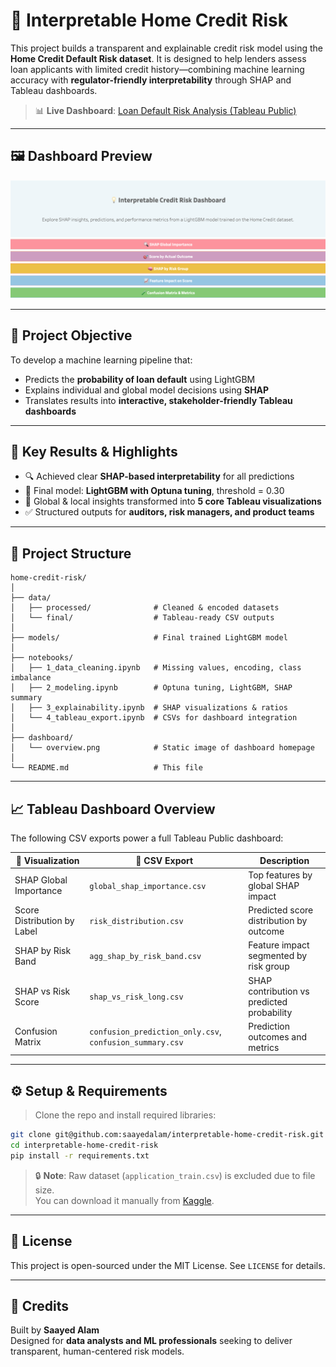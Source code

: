 # 🧠 Interpretable Home Credit Risk

This project builds a transparent and explainable credit risk model using the **Home Credit Default Risk dataset**. It is designed to help lenders assess loan applicants with limited credit history—combining machine learning accuracy with **regulator-friendly interpretability** through SHAP and Tableau dashboards.

> 📊 **Live Dashboard**: [Loan Default Risk Analysis (Tableau Public)](https://public.tableau.com/app/profile/saayed.alam/viz/LoanDefaultRiskAnalysisModelResultsSHAPMetrics/0-Overview)

---

## 🖼️ Dashboard Preview

<p align="center">
  <img src="dashboard/overview.png" alt="Interpretable Credit Risk Dashboard Overview" width="800"/>
</p>

---

## 🎯 Project Objective

To develop a machine learning pipeline that:
- Predicts the **probability of loan default** using LightGBM
- Explains individual and global model decisions using **SHAP**
- Translates results into **interactive, stakeholder-friendly Tableau dashboards**

---

## 📌 Key Results & Highlights

- 🔍 Achieved clear **SHAP-based interpretability** for all predictions  
- 🧮 Final model: **LightGBM with Optuna tuning**, threshold = 0.30  
- 🧠 Global & local insights transformed into **5 core Tableau visualizations**  
- ✅ Structured outputs for **auditors, risk managers, and product teams**

---

## 📂 Project Structure

```
home-credit-risk/
│
├── data/
│   ├── processed/              # Cleaned & encoded datasets
│   └── final/                  # Tableau-ready CSV outputs
│
├── models/                     # Final trained LightGBM model
│
├── notebooks/
│   ├── 1_data_cleaning.ipynb   # Missing values, encoding, class imbalance
│   ├── 2_modeling.ipynb        # Optuna tuning, LightGBM, SHAP summary
│   ├── 3_explainability.ipynb  # SHAP visualizations & ratios
│   └── 4_tableau_export.ipynb  # CSVs for dashboard integration
│
├── dashboard/
│   └── overview.png            # Static image of dashboard homepage
│
└── README.md                   # This file
```

---

## 📈 Tableau Dashboard Overview

The following CSV exports power a full Tableau Public dashboard:

| 🔢 Visualization                   | 📁 CSV Export                             | Description                                |
|-----------------------------------|-------------------------------------------|--------------------------------------------|
| SHAP Global Importance            | `global_shap_importance.csv`              | Top features by global SHAP impact         |
| Score Distribution by Label       | `risk_distribution.csv`                   | Predicted score distribution by outcome    |
| SHAP by Risk Band                 | `agg_shap_by_risk_band.csv`               | Feature impact segmented by risk group     |
| SHAP vs Risk Score                | `shap_vs_risk_long.csv`                   | SHAP contribution vs predicted probability |
| Confusion Matrix                  | `confusion_prediction_only.csv`, `confusion_summary.csv` | Prediction outcomes and metrics   |

---

## ⚙️ Setup & Requirements

> Clone the repo and install required libraries:

```bash
git clone git@github.com:saayedalam/interpretable-home-credit-risk.git
cd interpretable-home-credit-risk
pip install -r requirements.txt
```

> 🔒 **Note**: Raw dataset (`application_train.csv`) is excluded due to file size.  
> You can download it manually from [Kaggle](https://www.kaggle.com/competitions/home-credit-default-risk/data).

---

## 📜 License

This project is open-sourced under the MIT License. See `LICENSE` for details.

---

## 👋 Credits

Built by **Saayed Alam**  
Designed for **data analysts and ML professionals** seeking to deliver transparent, human-centered risk models.
